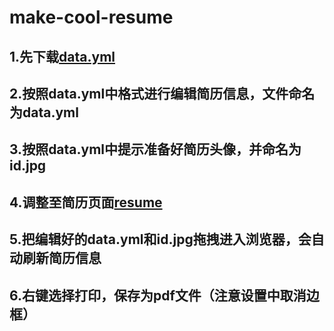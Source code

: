 # make-cool-resume

## 1.先下载[data.yml](data.yml)

## 2.按照data.yml中格式进行编辑简历信息，文件命名为data.yml

## 3.按照data.yml中提示准备好简历头像，并命名为id.jpg

## 4.调整至简历页面[resume](resume.html)

## 5.把编辑好的data.yml和id.jpg拖拽进入浏览器，会自动刷新简历信息

## 6.右键选择打印，保存为pdf文件（注意设置中取消边框）
